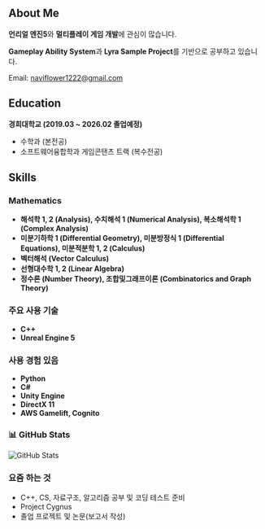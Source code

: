 ## **About Me**

 **언리얼 엔진5**와 **멀티플레이 게임 개발**에 관심이 많습니다. 

**Gameplay Ability System**과 **Lyra Sample Project**를 기반으로 공부하고 있습니다.

Email: [naviflower1222@gmail.com](mailto:naviflower1222@gmail.com)
## **Education**

**경희대학교 (2019.03 ~ 2026.02 졸업예정)**
- 수학과 (본전공)
- 소프트웨어융합학과 게임콘탠츠 트랙 (복수전공)
## **Skills**

### Mathematics

- **해석학 1, 2 (Analysis), 수치해석 1 (Numerical Analysis), 복소해석학 1 (Complex Analysis)**
- **미분기하학 1 (Differential Geometry), 미분방정식 1 (Differential Equations), 미분적분학 1, 2 (Calculus)**
- **벡터해석 (Vector Calculus)**
- **선형대수학 1, 2 (Linear Algebra)**
- **정수론 (Number Theory), 조합및그래프이론 (Combinatorics and Graph Theory)**
###  **주요 사용 기술**
- **C++**
- **Unreal Engine 5**

### **사용 경험 있음**
- **Python**
- **C#**
- **Unity Engine**
- **DirectX 11**
- **AWS Gamelift, Cognito**
  
### 📊 **GitHub Stats**
![GitHub Stats](https://github-readme-stats.vercel.app/api?username=Seo-BJ&show_icons=true&theme=radical)

### 요즘 하는 것
- C++, CS, 자료구조, 알고리즘 공부 및 코딩 테스트 준비
- Project Cygnus
- 졸업 프로젝트 및 논문(보고서 작성)
